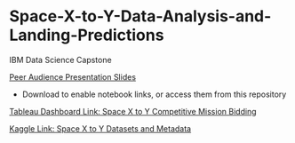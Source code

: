 # Space-X-to-Y-Data-Analysis-and-Landing-Predictions
IBM Data Science Capstone

[Peer Audience Presentation Slides](https://github.com/brittabeta/Space-X-to-Y-Data-Analysis-and-Landing-Predictions/blob/main/Space%20X%20to%20Y%20Data%20Analysis%20and%20Machine%20Learning%20PeerAudienceLength.pdf)
* Download to enable notebook links, or access them from this repository

[Tableau Dashboard Link: Space X to Y Competitive Mission Bidding](https://public.tableau.com/app/profile/britta.smith/viz/SpaceXDashboard_16743477717270/Dashboard1)

[Kaggle Link: Space X to Y Datasets and Metadata](https://www.kaggle.com/datasets/brittasmith/spacextoy-dataanalysis-launchprediction?datasetId=2771076&sortBy=dateRun&tab=profile&select=spacex_financials.csv&sort=published)
